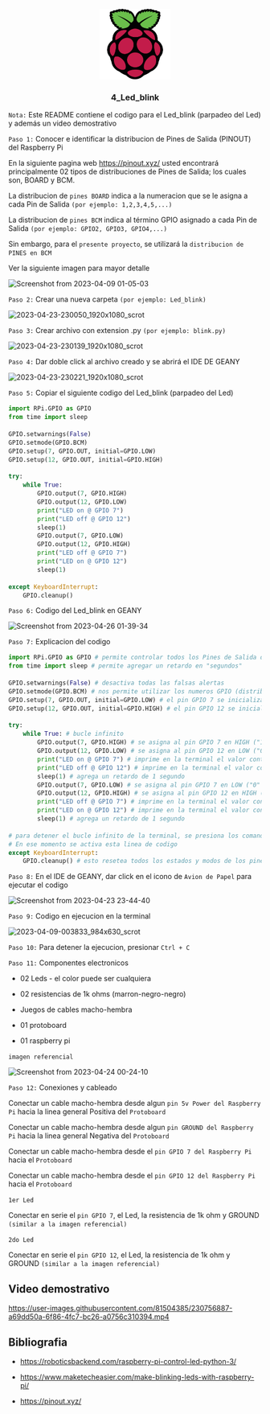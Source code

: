 <a name="readme-top"></a>

<div align="center">

  <img src="../rp4logo.png" alt="logo" width="140"  height="auto" />
  <br/>

  <h3><b>4_Led_blink</b></h3>

</div>

`Nota:` Este README contiene el codigo para el Led_blink (parpadeo del Led) y además un video demostrativo

`Paso 1:` Conocer e identificar la distribucion de Pines de Salida (PINOUT) del Raspberry Pi

En la siguiente pagina web https://pinout.xyz/ usted encontrará principalmente 02 tipos de distribuciones de Pines de Salida; los cuales son, BOARD y BCM.

La distribucion de `pines BOARD` indica a la numeracion que se le asigna a cada Pin de Salida `(por ejemplo: 1,2,3,4,5,...)`

La distribucion de `pines BCM` indica al término GPIO asignado a cada Pin de Salida `(por ejemplo: GPIO2, GPIO3, GPIO4,...)`

Sin embargo, para el `presente proyecto`, se utilizará la `distribucion de PINES en BCM`

Ver la siguiente imagen para mayor detalle

![Screenshot from 2023-04-09 01-05-03](https://user-images.githubusercontent.com/81504385/230757358-6c6da901-e4ce-418e-a6e0-ecdab4b0dfb9.png)

`Paso 2:` Crear una nueva carpeta `(por ejemplo: Led_blink)`

![2023-04-23-230050_1920x1080_scrot](https://user-images.githubusercontent.com/81504385/233897530-cca96a5d-b989-447d-8bdf-271db8799f35.png)

`Paso 3:` Crear archivo con extension .py `(por ejemplo: blink.py)`

![2023-04-23-230139_1920x1080_scrot](https://user-images.githubusercontent.com/81504385/233897646-19b81cb0-d83e-44ea-bbef-460bdae6fcfd.png)

`Paso 4:` Dar doble click al archivo creado y se abrirá el IDE DE GEANY

![2023-04-23-230221_1920x1080_scrot](https://user-images.githubusercontent.com/81504385/233897750-80c86add-c806-4f43-b8b0-c28f693e6e67.png)

`Paso 5:` Copiar el siguiente codigo del Led_blink (parpadeo del Led)

```python
import RPi.GPIO as GPIO
from time import sleep
 
GPIO.setwarnings(False)
GPIO.setmode(GPIO.BCM)
GPIO.setup(7, GPIO.OUT, initial=GPIO.LOW)
GPIO.setup(12, GPIO.OUT, initial=GPIO.HIGH)

try: 
	while True:
		GPIO.output(7, GPIO.HIGH)
		GPIO.output(12, GPIO.LOW)
		print("LED on @ GPIO 7")
		print("LED off @ GPIO 12")
		sleep(1)
		GPIO.output(7, GPIO.LOW)
		GPIO.output(12, GPIO.HIGH)
		print("LED off @ GPIO 7")
		print("LED on @ GPIO 12")
		sleep(1)

except KeyboardInterrupt:
    GPIO.cleanup()

```

`Paso 6:` Codigo del Led_blink en GEANY

![Screenshot from 2023-04-26 01-39-34](https://user-images.githubusercontent.com/81504385/234490732-8efab752-ecc0-4f98-8f04-50aaac1af473.png)

`Paso 7:` Explicacion del codigo

```python
import RPi.GPIO as GPIO # permite controlar todos los Pines de Salida del Raspberry Pi
from time import sleep # permite agregar un retardo en "segundos"
 
GPIO.setwarnings(False) # desactiva todas las falsas alertas
GPIO.setmode(GPIO.BCM) # nos permite utilizar los numeros GPIO (distribucion de pines en BCM)
GPIO.setup(7, GPIO.OUT, initial=GPIO.LOW) # el pin GPIO 7 se inicializa en LOW ("0" logico)
GPIO.setup(12, GPIO.OUT, initial=GPIO.HIGH) # el pin GPIO 12 se inicializa en HIGH ("1" logico)

try: 
	while True: # bucle infinito
		GPIO.output(7, GPIO.HIGH) # se asigna al pin GPIO 7 en HIGH ("1" logico)
		GPIO.output(12, GPIO.LOW) # se asigna al pin GPIO 12 en LOW ("0" logico)
		print("LED on @ GPIO 7") # imprime en la terminal el valor contenido dentro del metodo print(...)
		print("LED off @ GPIO 12") # imprime en la terminal el valor contenido dentro del metodo print(...)
		sleep(1) # agrega un retardo de 1 segundo
		GPIO.output(7, GPIO.LOW) # se asigna al pin GPIO 7 en LOW ("0" logico)
		GPIO.output(12, GPIO.HIGH) # se asigna al pin GPIO 12 en HIGH ("1" logico)
		print("LED off @ GPIO 7") # imprime en la terminal el valor contenido dentro del metodo print(...)
		print("LED on @ GPIO 12") # imprime en la terminal el valor contenido dentro del metodo print(...)
		sleep(1) # agrega un retardo de 1 segundo

# para detener el bucle infinito de la terminal, se presiona los comando Ctrl + C
# En ese momento se activa esta linea de codigo
except KeyboardInterrupt: 
    GPIO.cleanup() # esto resetea todos los estados y modos de los pines GPIO

```

`Paso 8:` En el IDE de GEANY, dar click en el icono de `Avion de Papel` para ejecutar el codigo

![Screenshot from 2023-04-23 23-44-40](https://user-images.githubusercontent.com/81504385/233902070-eaf855dc-ee21-4ad7-82dd-09d7472f0d47.png)

`Paso 9:` Codigo en ejecucion en la terminal

![2023-04-09-003833_984x630_scrot](https://user-images.githubusercontent.com/81504385/233902916-c9831019-ac54-4dfa-99c2-d59f09ba6b1b.png)

`Paso 10:` Para detener la ejecucion, presionar `Ctrl + C`

`Paso 11:` Componentes electronicos

* 02 Leds - el color puede ser cualquiera

* 02 resistencias de 1k ohms (marron-negro-negro)

* Juegos de cables macho-hembra

* 01 protoboard

* 01 raspberry pi

`imagen referencial`

![Screenshot from 2023-04-24 00-24-10](https://user-images.githubusercontent.com/81504385/233906867-81ad1fdf-4c41-4f0b-9264-b25030f9d7ba.png)

`Paso 12:` Conexiones y cableado

Conectar un cable macho-hembra desde algun `pin 5v Power del Raspberry Pi` hacia la linea general Positiva del `Protoboard`

Conectar un cable macho-hembra desde algun `pin GROUND del Raspberry Pi` hacia la linea general Negativa del `Protoboard`

Conectar un cable macho-hembra desde el `pin GPIO 7 del Raspberry Pi` hacia el `Protoboard`

Conectar un cable macho-hembra desde el `pin GPIO 12 del Raspberry Pi` hacia el `Protoboard`

`1er Led`

Conectar en serie el `pin GPIO 7`, el Led, la resistencia de 1k ohm y GROUND `(similar a la imagen referencial)`

`2do Led`

Conectar en serie el `pin GPIO 12`, el Led, la resistencia de 1k ohm y GROUND `(similar a la imagen referencial)`


## Video demostrativo

https://user-images.githubusercontent.com/81504385/230756887-a69dd50a-6f86-4fc7-bc26-a0756c310394.mp4

## Bibliografia

- https://roboticsbackend.com/raspberry-pi-control-led-python-3/

- https://www.maketecheasier.com/make-blinking-leds-with-raspberry-pi/

- https://pinout.xyz/
